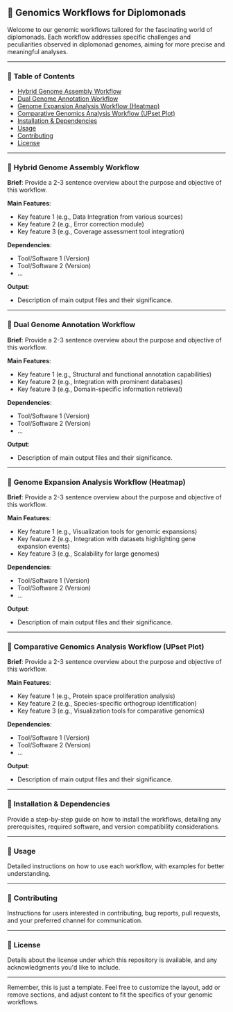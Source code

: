 ## 🧬 **Genomics Workflows for Diplomonads**

Welcome to our genomic workflows tailored for the fascinating world of diplomonads. Each workflow addresses specific challenges and peculiarities observed in diplomonad genomes, aiming for more precise and meaningful analyses.

---

### 📌 **Table of Contents**

- [Hybrid Genome Assembly Workflow](#hybrid-genome-assembly-workflow)
- [Dual Genome Annotation Workflow](#dual-genome-annotation-workflow)
- [Genome Expansion Analysis Workflow (Heatmap)](#genome-expansion-analysis-workflow-heatmap)
- [Comparative Genomics Analysis Workflow (UPset Plot)](#comparative-genomics-analysis-workflow-upset-plot)
- [Installation & Dependencies](#installation--dependencies)
- [Usage](#usage)
- [Contributing](#contributing)
- [License](#license)

---

### 🧪 **Hybrid Genome Assembly Workflow**

**Brief**: Provide a 2-3 sentence overview about the purpose and objective of this workflow.

**Main Features**:
- Key feature 1 (e.g., Data Integration from various sources)
- Key feature 2 (e.g., Error correction module)
- Key feature 3 (e.g., Coverage assessment tool integration)

**Dependencies**:
- Tool/Software 1 (Version)
- Tool/Software 2 (Version)
- ...

**Output**:
- Description of main output files and their significance.

---

### 🧪 **Dual Genome Annotation Workflow**

**Brief**: Provide a 2-3 sentence overview about the purpose and objective of this workflow.

**Main Features**:
- Key feature 1 (e.g., Structural and functional annotation capabilities)
- Key feature 2 (e.g., Integration with prominent databases)
- Key feature 3 (e.g., Domain-specific information retrieval)

**Dependencies**:
- Tool/Software 1 (Version)
- Tool/Software 2 (Version)
- ...

**Output**:
- Description of main output files and their significance.

---

### 🧪 **Genome Expansion Analysis Workflow (Heatmap)**

**Brief**: Provide a 2-3 sentence overview about the purpose and objective of this workflow.

**Main Features**:
- Key feature 1 (e.g., Visualization tools for genomic expansions)
- Key feature 2 (e.g., Integration with datasets highlighting gene expansion events)
- Key feature 3 (e.g., Scalability for large genomes)

**Dependencies**:
- Tool/Software 1 (Version)
- Tool/Software 2 (Version)
- ...

**Output**:
- Description of main output files and their significance.

---

### 🧪 **Comparative Genomics Analysis Workflow (UPset Plot)**

**Brief**: Provide a 2-3 sentence overview about the purpose and objective of this workflow.

**Main Features**:
- Key feature 1 (e.g., Protein space proliferation analysis)
- Key feature 2 (e.g., Species-specific orthogroup identification)
- Key feature 3 (e.g., Visualization tools for comparative genomics)

**Dependencies**:
- Tool/Software 1 (Version)
- Tool/Software 2 (Version)
- ...

**Output**:
- Description of main output files and their significance.

---

### 💼 **Installation & Dependencies**

Provide a step-by-step guide on how to install the workflows, detailing any prerequisites, required software, and version compatibility considerations.

---

### 🚀 **Usage**

Detailed instructions on how to use each workflow, with examples for better understanding.

---

### 🤝 **Contributing**

Instructions for users interested in contributing, bug reports, pull requests, and your preferred channel for communication.

---

### 📜 **License**

Details about the license under which this repository is available, and any acknowledgments you'd like to include.

---

Remember, this is just a template. Feel free to customize the layout, add or remove sections, and adjust content to fit the specifics of your genomic workflows.
